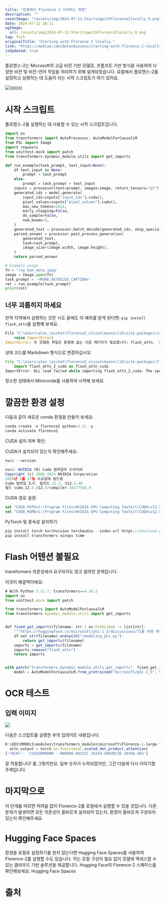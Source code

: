 ```yaml
---
title: "로컬에서 Florence 2 시작하는 방법"
description: ""
coverImage: "/assets/img/2024-07-12-StartingwithFlorence2locally_0.png"
date: 2024-07-12 20:11
ogImage: 
  url: /assets/img/2024-07-12-StartingwithFlorence2locally_0.png
tag: Tech
originalTitle: "Starting with Florence 2 locally."
link: "https://medium.com/@alexbuzunov/starting-with-florence-2-locally-722f035caba1"
isUpdated: true
---
```





플로렌스-2는 Microsoft의 고급 비전 기반 모델로, 프롬프트 기반 방식을 사용하여 다양한 비전 및 비전-언어 작업을 처리하기 위해 설계되었습니다. 로컬에서 플로렌스-2를 설정하고 실행하는 데 도움이 되는 시작 스크립트가 여기 있어요.

![이미지](/assets/img/2024-07-12-StartingwithFlorence2locally_0.png)

# 시작 스크립트

플로렌스-2를 실행하는 데 사용할 수 있는 시작 스크립트입니다.

<div class="content-ad"></div>

```python
import os
from transformers import AutoProcessor, AutoModelForCausalLM  
from PIL import Image
import requests
from unittest.mock import patch
from transformers.dynamic_module_utils import get_imports

def run_example(task_prompt, text_input=None):
    if text_input is None:
        prompt = task_prompt
    else:
        prompt = task_prompt + text_input
    inputs = processor(text=prompt, images=image, return_tensors="pt")
    generated_ids = model.generate(
        input_ids=inputs["input_ids"].cuda(),
        pixel_values=inputs["pixel_values"].cuda(),
        max_new_tokens=1024,
        early_stopping=False,
        do_sample=False,
        num_beams=3,
    )
    generated_text = processor.batch_decode(generated_ids, skip_special_tokens=False)[0]
    parsed_answer = processor.post_process_generation(
        generated_text, 
        task=task_prompt, 
        image_size=(image.width, image.height),
    )
    return parsed_answer

# Example usage
fn = 'ray_ban_meta.jpeg'
image = Image.open(fn)
task_prompt = '<MORE_DETAILED_CAPTION>'
ret = run_example(task_prompt)
print(ret)
```

## 너무 괴롭히지 마세요

만약 지역에서 실행하는 모든 시도 끝에도 이 예외를 받게 된다면: `pip install flash_attn`를 실행해 보세요.

```python
File "C:\Users\alex_\aichat\florence2_vision\myenv\lib\site-packages\transformers\dynamic_module_utils.py", line 182, in check_imports
    raise ImportError(
ImportError: 이 모델링 파일은 환경에 없는 다음 패키지가 필요합니다: flash_attn. `pip install flash_attn`을 실행해 보세요.
```

<div class="content-ad"></div>

상태 코드를 Markdown 형식으로 변경하십시오.

```js
File "C:\Users\alex_\aichat\florence2_vision\myenv\lib\site-packages\flash_attn\flash_attn_interface.py", line 10, in <module>
    import flash_attn_2_cuda as flash_attn_cuda
ImportError: DLL load failed while importing flash_attn_2_cuda: The specified procedure could not be found.
```

청소한 상태에서 Miniconda를 사용하여 시작해 보세요.

# 깔끔한 환경 설정

<div class="content-ad"></div>

다음과 같이 새로운 conda 환경을 만들어 보세요:

```js
conda create -n florence2 python=3.11 -y
conda activate florence2
```

CUDA 설치 여부 확인:

CUDA가 설치되어 있는지 확인해주세요:

<div class="content-ad"></div>

```js
nvcc --version

nvcc: NVIDIA (R) Cuda 컴파일러 드라이버
Copyright (c) 2005-2024 NVIDIA Corporation
2024년 4월 17일 수요일에 빌드됨
Cuda 컴파일 도구, 릴리즈 12.5, V12.5.40
빌드 cuda_12.5.r12.5/compiler.34177558_0
```

CUDA 경로 설정:

```js
set "CUDA_PATH=C:\Program Files\NVIDIA GPU Computing Toolkit\CUDA\v12.5"
set "CUDA_HOME=C:\Program Files\NVIDIA GPU Computing Toolkit\CUDA\v12.5"
```

PyTorch 및 종속성 설치하기:

<div class="content-ad"></div>

```js
pip install torch torchvision torchaudio --index-url https://download.pytorch.org/whl/cu121
pip install transformers einops timm
```

# Flash 어텐션 불필요

transformers 의존성에서 요구되지도 않고 알려진 문제입니다.

이것이 해결책이에요:

<div class="content-ad"></div>

```js
# With Python 3.11.7, transformers==4.36.2
import os
from unittest.mock import patch

from transformers import AutoModelForCausalLM
from transformers.dynamic_module_utils import get_imports


def fixed_get_imports(filename: str | os.PathLike) -> list[str]:
    """https://huggingface.co/microsoft/phi-1_5/discussions/72을 위한 해결책."""
    if not str(filename).endswith("/modeling_phi.py"):
        return get_imports(filename)
    imports = get_imports(filename)
    imports.remove("flash_attn")
    return imports


with patch("transformers.dynamic_module_utils.get_imports", fixed_get_imports):
    model = AutoModelForCausalLM.from_pretrained("microsoft/phi-1_5", trust_remote_code=True)
```

# OCR 테스트

## 입력 이미지

<img src="/assets/img/2024-07-12-StartingwithFlorence2locally_1.png" />


<div class="content-ad"></div>

다음은 스크립트를 실행한 후의 업데이트 내용입니다:

```js
D:\DEV\MODELS\modules\transformers_modules\microsoft\Florence-2-large-ft\3112cd2e25c969cfdcb600a01489c56737d943d3\modeling_florence2.py:1209: UserWarning: 1Torch was not compiled with flash attention. (Triggered internally at ..\aten\src\ATen\native\transformers\cuda\sdp_utils.cpp:455.)
  attn_output = torch.nn.functional.scaled_dot_product_attention(
{'<OCR>': '2310Z8MOOWN - RW4008 6015IC 26243-4003RCID 2AYOA-403'}
```

잘 작동합니다! 좀 그렇지만요. 일부 숫자가 누락되었지만, 그건 다음에 다시 이야기할 주제입니다.

# 마지막으로

<div class="content-ad"></div>

이 단계를 따르면 어려움 없이 Florence-2를 로컬에서 실행할 수 있을 것입니다. 다른 문제가 발생하면 모든 의존성이 올바르게 설치되어 있는지, 환경이 올바르게 구성되어 있는지 확인해주세요.

# Hugging Face Spaces

환경을 로컬로 설정하기를 원치 않는다면 Hugging Face Spaces를 사용하여 Florence-2를 실행할 수도 있습니다. 이는 로컬 구성이 필요 없이 모델에 액세스할 수 있는 클라우드 기반 솔루션을 제공합니다. Hugging Face의 Florence-2 스페이스를 확인해보세요: Hugging Face Spaces

# 출처